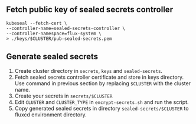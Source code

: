 ## Fetch public key of sealed secrets controller

```
kubeseal --fetch-cert \
--controller-name=sealed-secrets-controller \
--controller-namespace=flux-system \
> ./keys/$CLUSTER/pub-sealed-secrets.pem
```

## Generate sealed secrets

1. Create cluster directory in `secrets`, `keys` and `sealed-secrets`.
2. Fetch sealed secrets controller certificate and store in keys directory. Use command in previous section by replacing `$CLUSTER` with the cluster name.
3. Create your secrets in `secrets/$CLUSTER`
4. Edit `CLUSTER` and `CLUSTER_TYPE` in `encrypt-secrets.sh` and run the script.
5. Copy generated sealed secrets in directory `sealed-secrets/$CLUSTER` to fluxcd environment directory.
